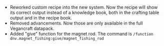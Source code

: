 
- Reworked custom recipe into the new system. Now the recipe will show its correct output instead of a knowledge book, both in the crafting table output and in the recipe book.
- Removed advancements. Now those are only available in the full Vegancraft datapack.
- Added "give" function for the magnet rod. The command is ``/function dnv.magnet_fishing:give/magnet_fishing_rod``